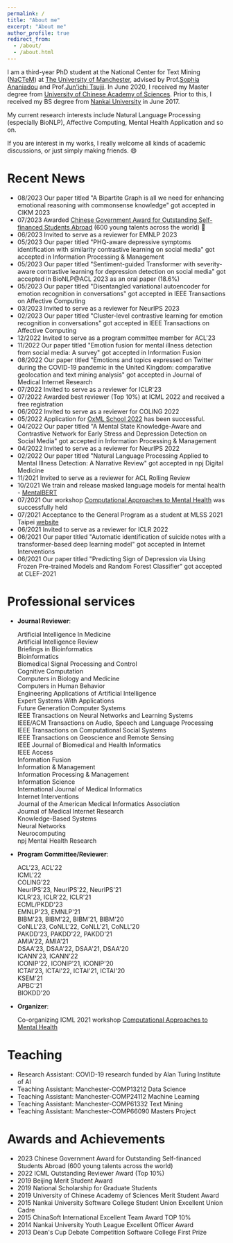 ```yaml
---
permalink: /
title: "About me"
excerpt: "About me"
author_profile: true
redirect_from: 
  - /about/
  - /about.html
---
```


I am a third-year PhD student at the National Center for Text Mining (<a href="http://www.nactem.ac.uk/">NaCTeM</a>) at <a href="https://www.manchester.ac.uk/">The University of Manchester</a>, advised by Prof.<a href="https://www.research.manchester.ac.uk/portal/sophia.ananiadou.html">Sophia Ananiadou</a> and Prof.<a href="https://www.airc.aist.go.jp/en/intro/">Jun'ichi Tsujii</a>.
In June 2020, I received my Master degree from <a href="https://english.ucas.ac.cn/">University of Chinese Academy of Sciences</a>. Prior to this, I received my BS degree from <a href="https://en.nankai.edu.cn">Nankai University</a> in June 2017.

My current research interests include Natural Language Processing (especially BioNLP), Affective Computing, Mental Health Application and so on. 

If you are interest in my works, I really welcome all kinds of academic discussions, or just simply making friends. 😄

# Recent News

- 08/2023 Our paper titled "A Bipartite Graph is all we need for enhancing emotional reasoning with commonsense knowledge" got accepted in CIKM 2023
- 07/2023 Awarded <a href="https://en.wikipedia.org/wiki/Chinese_government_award_for_outstanding_self-financed_students_abroad">Chinese Government Award for Outstanding Self-financed Students Abroad</a> (600 young talents across the world) 🎉
- 06/2023 Invited to serve as a reviewer for EMNLP 2023
- 05/2023 Our paper titled "PHQ-aware depressive symptoms identification with similarity contrastive learning on social media" got accepted in Information Processing & Management
- 05/2023 Our paper titled "Sentiment-guided Transformer with severity-aware contrastive learning for depression detection on social media" got accepted in BioNLP@ACL 2023 as an oral paper (18.6%)
- 05/2023 Our paper titled "Disentangled variational autoencoder for emotion recognition in conversations" got accepted in IEEE Transactions on Affective Computing
- 03/2023 Invited to serve as a reviewer for NeurIPS 2023
- 02/2023 Our paper titled "Cluster-level contrastive learning for emotion recognition in conversations" got accepted in IEEE Transactions on Affective Computing
- 12/2022 Invited to serve as a program committee member for ACL'23
- 11/2022 Our paper titled "Emotion fusion for mental illness detection from social media: A survey" got accepted in Information Fusion
- 08/2022 Our paper titled "Emotions and topics expressed on Twitter during the COVID-19 pandemic in the United Kingdom: comparative geolocation and text mining analysis" got accepted in Journal of Medical Internet Research
- 07/2022 Invited to serve as a reviewer for ICLR'23
- 07/2022 Awarded best reviewer (Top 10%) at ICML 2022 and received a free registration
- 06/2022 Invited to serve as a reviewer for COLING 2022
- 05/2022 Application for <a href="https://www.oxfordml.school/">OxML School 2022</a> has been successful.
- 04/2022 Our paper titled "A Mental State Knowledge-Aware and Contrastive Network for Early Stress and Depression Detection on Social Media" got accepted in Information Processing & Management
- 04/2022 Invited to serve as a reviewer for NeurIPS 2022
- 02/2022 Our paper titled "Natural Language Processing Applied to Mental Illness Detection: A Narrative Review" got accepted in npj Digital Medicine
- 11/2021 Invited to serve as a reviewer for ACL Rolling Review
- 10/2021 We train and release masked language models for mental health - <a href="https://arxiv.org/abs/2110.15621">MentalBERT</a> 
- 07/2021 Our workshop <a href="https://sites.google.com/view/ca2mh/">Computational Approaches to Mental Health</a> was successfully held
- 07/2021 Acceptance to the General Program as a student at MLSS 2021 Taipei <a href="http://ai.ntu.edu.tw/mlss2021/">website</a>
- 06/2021 Invited to serve as a reviewer for ICLR 2022
- 06/2021 Our paper titled "Automatic identification of suicide notes with a transformer-based deep learning model" got accepted in Internet Interventions
- 06/2021 Our paper titled "Predicting Sign of Depression via Using Frozen Pre-trained Models and Random Forest Classifier" got accepted at CLEF-2021

# Professional services
- **Journal Reviewer**:

  Artificial Intelligence In Medicine<br/>
  Artificial Intelligence Review<br/>
  Briefings in Bioinformatics<br/>
  Bioinformatics<br/>
  Biomedical Signal Processing and Control<br/>
  Cognitive Computation<br/>
  Computers in Biology and Medicine<br/>
  Computers in Human Behavior<br/>
  Engineering Applications of Artificial Intelligence<br/>
  Expert Systems With Applications<br/>
  Future Generation Computer Systems<br/>
  IEEE Transactions on Neural Networks and Learning Systems<br/>
  IEEE/ACM Transactions on Audio, Speech and Language Processing<br/>
  IEEE Transactions on Computational Social Systems<br/>
  IEEE Transactions on Geoscience and Remote Sensing<br/>
  IEEE Journal of Biomedical and Health Informatics<br/>
  IEEE Access<br/>
  Information Fusion<br/>
  Information & Management<br/>
  Information Processing & Management<br/>
  Information Science<br/>
  International Journal of Medical Informatics<br/>
  Internet Interventions<br/>
  Journal of the American Medical Informatics Association<br/>
  Journal of Medical Internet Research<br/>
  Knowledge-Based Systems<br/>
  Neural Networks<br/>
  Neurocomputing<br/>
  npj Mental Health Research<br/>

- **Program Committee/Reviewer**:

  ACL'23, ACL'22<br/>
  ICML'22<br/>
  COLING'22<br/>
  NeurIPS'23, NeurIPS'22, NeurIPS'21<br/>
  ICLR'23, ICLR'22, ICLR'21<br/>
  ECML/PKDD'23<br/>
  EMNLP'23, EMNLP'21<br/>
  BIBM'23, BIBM'22, BIBM'21, BIBM'20<br/>
  CoNLL'23, CoNLL'22, CoNLL'21, CoNLL'20<br/>
  PAKDD'23, PAKDD'22, PAKDD'21<br/>
  AMIA'22, AMIA'21<br/>
  DSAA'23, DSAA'22, DSAA'21, DSAA'20<br/>
  ICANN'23, ICANN'22<br/>
  ICONIP'22, ICONIP'21, ICONIP'20<br/>
  ICTAI'23, ICTAI'22, ICTAI'21, ICTAI'20<br/>
  KSEM'21<br/>
  APBC'21<br/>
  BIOKDD'20<br/>
  
- **Organizer**:

  Co-organizing ICML 2021 workshop <a href="https://sites.google.com/view/ca2mh/">Computational Approaches to Mental Health</a>
  

<!--   2022 International Conference on Learning Representations (ICLR 2022)
  
  Thirty-fifth Conference on Neural Information Processing Systems (NeurIPS 2021)

  2021 International Conference on Learning Representations (ICLR 2021)
  
  The 2021 Conference on Empirical Methods in Natural Language Processing (EMNLP 2021)
  
  International Conference on Bioinformatics & Biomedicine 2021 （BIBM 2021）
  
  The SIGNLL Conference on Computational Natural Language Learning (CoNLL 2021)
  
  The 25th Pacific-Asia Conference on Knowledge Discovery and Data Mining (PAKDD 2021)
  
  The 8th IEEE International Conference on Data Science and Advanced Analytics (DSAA 2021)
  
  The 28th International Conference on Neural Information Processing (ICONIP 2021)
  
  International Conference on Knowledge Science, Engineering and Management (KSEM 2021)
  
  The 19th Asia Pacific Bioinformatics Conference (APBC 2021)
  
  American Medical Informatics Association Annual Symposium (AMIA 2021)
  
  33th International Conference on Tools with Artificial Intelligence （ICTAI 2021）
  
  International Conference on Bioinformatics & Biomedicine 2020 （BIBM 2020）
  
  19th International Workshop on Data Mining in Bioinformatics In Conjunction with SIGKDD 2020 (BIOKDD 2020)
  
  The 27th International Conference on Neural Information Processing (ICONIP 2020)
  
  The 7th IEEE International Conference on Data Science and Advanced Analytics (DSAA 2020)
  
  32th International Conference on Tools with Artificial Intelligence （ICTAI 2020）
  
  2020 International Conference on Computational Linguistics and Natural Language Processing (CLNLP 2020)
  
  The SIGNLL Conference on Computational Natural Language Learning (CoNLL 2020)
  
  The 14th International Workshop on Data and Text Mining in Biomedicine In Conjunction with CIKM 2020 (DTMBio2020)
  
  The 8th Workshop on Data Mining in Biomedical Informatics and Healthcare In Conjunction with ICDM 2020 (DMBIH’20) 
  
  The 6th International Conference on Fuzzy Systems and Data Mining (FSDM 2020)
  
  IEEE/WIC/ACM International Conference on Web Intelligence 2019 -->

# Teaching
- Research Assistant: COVID-19 research funded by Alan Turing Institute of AI
- Teaching Assistant: Manchester-COMP13212 Data Science
- Teaching Assistant: Manchester-COMP24112 Machine Learning
- Teaching Assistant: Manchester-COMP61332 Text Mining
- Teaching Assistant: Manchester-COMP66090 Masters Project

# Awards and Achievements
- 2023 Chinese Government Award for Outstanding Self-financed Students Abroad (600 young talents across the world)
- 2022 ICML Outstanding Reviewer Award (Top 10%)
- 2019 Beijing Merit Student Award
- 2019 National Scholarship for Graduate Students
- 2019 University of Chinese Academy of Sciences Merit Student Award
-	2015 Nankai University Software College Student Union Excellent Union Cadre
-	2015 ChinaSoft International Excellent Team Award TOP 10% 
-	2014 Nankai University Youth League Excellent Officer Award
-	2013 Dean's Cup Debate Competition Software College First Prize

<script type="text/javascript" id="clstr_globe" src="//clustrmaps.com/globe.js?w=200&t=n&d=no8ZIvesRUkJmyT_MkUljhI1czi9UYGRiCSy7GS-O1Y"></script>

